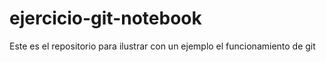 # ejercicio-git-notebook
Este es el repositorio para ilustrar con un ejemplo el funcionamiento de git
